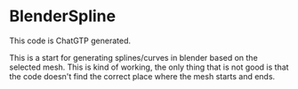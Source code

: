 # BlenderSpline
This code is ChatGTP generated. 

This is a start for generating splines/curves in blender based on the selected mesh. This is kind of working, 
the only thing that is not good is that the code doesn't find the correct place where the mesh starts and ends.
